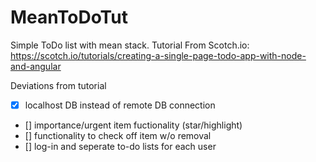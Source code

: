 # MeanToDoTut
Simple ToDo list with mean stack. Tutorial From Scotch.io:  
https://scotch.io/tutorials/creating-a-single-page-todo-app-with-node-and-angular

  Deviations from tutorial
  - [x] localhost DB instead of remote DB connection
  - [] importance/urgent item fuctionality (star/highlight)
  - [] functionality to check off item w/o removal
  - [] log-in and seperate to-do lists for each user
